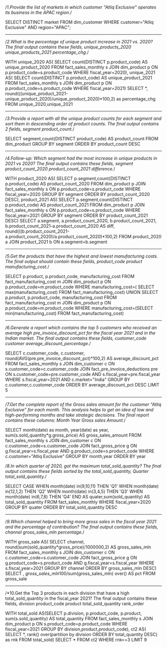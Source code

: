 /*1.Provide the list of markets in which customer "Atliq Exclusive" operates its
business in the APAC region.*/

SELECT DISTINCT market 
FROM dim_customer
WHERE customer="Atliq Exclusive" AND region="APAC";

------------------------------------------------------------------------------------------------------------------------------------------------------

/*2.What is the percentage of unique product increase in 2021 vs. 2020? The
final output contains these fields,
unique_products_2020
unique_products_2021
percentage_chg.*/

WITH unique_2020 AS(
		SELECT count(DISTINCT p.product_code) AS unique_product_2020
	FROM fact_sales_monthly s
	JOIN dim_product p ON
	p.product_code=s.product_code
	WHERE fiscal_year=2020),
unique_2021 AS(
	SELECT count(DISTINCT p.product_code) AS unique_product_2021 
	FROM fact_sales_monthly s
	JOIN dim_product p ON
	p.product_code=s.product_code
	WHERE fiscal_year=2021)
SELECT *,
	round(((unique_product_2021-unique_product_2020)/unique_product_2020)*100,2) as percentage_chg 
    FROM unique_2020,unique_2021

---------------------------------------------------------------------------------------------------------------------------------------------------

/*3.Provide a report with all the unique product counts for each segment and
sort them in descending order of product counts. The final output contains
2 fields,
segment
product_count.*/

SELECT segment,count(DISTINCT product_code) AS product_count 
FROM dim_product
GROUP BY segment
ORDER BY product_count DESC

---------------------------------------------------------------------------------------------------------------------------------------------------

/*4.Follow-up: Which segment had the most increase in unique products in
2021 vs 2020? The final output contains these fields,
segment
product_count_2020
product_count_2021
difference.*/

WITH product_2020 AS(
	SELECT p.segment,count(DISTINCT p.product_code) AS product_count_2020
	FROM dim_product p
	JOIN fact_sales_monthly s
	ON p.product_code=s.product_code
	WHERE fiscal_year=2020
	GROUP BY segment
	ORDER BY product_count_2020 DESC),
product_2021 AS(
	SELECT p.segment,count(DISTINCT p.product_code) AS product_count_2021
	FROM dim_product p
	JOIN fact_sales_monthly s
	ON p.product_code=s.product_code
	WHERE fiscal_year=2021
	GROUP BY segment
	ORDER BY product_count_2021 DESC)
SELECT a.segment,
	   a.product_count_2020,
       b.product_count_2021,
	   b.product_count_2021-a.product_count_2020 AS diff,
round(((b.product_count_2021-a.product_count_2020)/a.product_count_2020)*100,2) 
FROM product_2020 a 
JOIN product_2021 b
ON a.segment=b.segment

---------------------------------------------------------------------------------------------------------------------------------------------------

/*5.Get the products that have the highest and lowest manufacturing costs.
The final output should contain these fields,
product_code
product
manufacturing_cost.*/

SELECT p.product,
	   p.product_code,
       manufacturing_cost
FROM fact_manufacturing_cost m 
JOIN dim_product p
ON p.product_code=m.product_code
WHERE manufacturing_cost=(
SELECT max(manufacturing_cost) FROM fact_manufacturing_cost)
UNION
SELECT p.product,
	   p.product_code,
	   manufacturing_cost
FROM fact_manufacturing_cost m 
JOIN dim_product p
ON p.product_code=m.product_code
WHERE manufacturing_cost=(SELECT min(manufacturing_cost) FROM fact_manufacturing_cost)

---------------------------------------------------------------------------------------------------------------------------------------------------

/*6.Generate a report which contains the top 5 customers who received an
average high pre_invoice_discount_pct for the fiscal year 2021 and in the
Indian market. The final output contains these fields,
customer_code
customer
average_discount_percentage.*/

SELECT c.customer_code,
	   c.customer,
	   round(AVG(pre.pre_invoice_discount_pct)*100,2) AS average_discount_pct
FROM fact_sales_monthly s
JOIN dim_customer c
ON s.customer_code=c.customer_code
JOIN fact_pre_invoice_deductions pre
ON s.customer_code=pre.customer_code 
AND s.fiscal_year=pre.fiscal_year
WHERE s.fiscal_year=2021 AND c.market="India"
GROUP BY c.customer,c.customer_code
ORDER BY  average_discount_pct DESC
LIMIT 5

---------------------------------------------------------------------------------------------------------------------------------------------------

/*7.Get the complete report of the Gross sales amount for the customer “Atliq
Exclusive” for each month. This analysis helps to get an idea of low and
high-performing months and take strategic decisions.
The final report contains these columns:
Month
Year
Gross sales Amount.*/

SELECT  month(date) as month,
		year(date) as year,
		sum(s.sold_quantity*g.gross_price) AS gross_sales_amount
FROM fact_sales_monthly s 
JOIN dim_customer c
ON c.customer_code=s.customer_code
JOIN fact_gross_price g
ON g.fiscal_year=s.fiscal_year AND
g.product_code=s.product_code
WHERE c.customer="Atliq Exclusive"
GROUP BY month,year
ORDER BY year

/*8.In which quarter of 2020, got the maximum total_sold_quantity? The final
output contains these fields sorted by the total_sold_quantity,
Quarter
total_sold_quantity.*/

SELECT CASE
WHEN month(date) in(9,10,11) THEN 'Q1'
WHEN month(date) in(12,1,2) THEN 'Q2'
WHEN month(date) in(3,4,5) THEN 'Q3'
WHEN month(date) in(6,7,8) THEN 'Q4'
END AS quater,sum(sold_quantity) AS total_sold_quantity 
FROM fact_sales_monthly
WHERE fiscal_year=2020
GROUP BY quater
ORDER BY total_sold_quantity DESC

---------------------------------------------------------------------------------------------------------------------------------------------------

/*9.Which channel helped to bring more gross sales in the fiscal year 2021
and the percentage of contribution? The final output contains these fields,
channel
gross_sales_mln
percentage.*/

WITH gross_sale AS(
		SELECT channel,
        round(sum(sold_quantity*gross_price)/1000000,2) AS gross_sales_mln
FROM fact_sales_monthly s
JOIN dim_customer c
ON c.customer_code=s.customer_code
JOIN fact_gross_price g
ON g.product_code=s.product_code 
AND g.fiscal_year=s.fiscal_year
WHERE s.fiscal_year=2021
GROUP BY channel
ORDER BY gross_sales_mln DESC)
SELECT *,
	   gross_sales_mln*100/sum(gross_sales_mln) over() AS pct 
       FROM gross_sale
       
---------------------------------------------------------------------------------------------------------------------------------------------------


/*10.Get the Top 3 products in each division that have a high
total_sold_quantity in the fiscal_year 2021? The final output contains these
fields,
division
product_code
product
total_sold_quantity
rank_order

WITH total_sold AS(SELECT 
		p.division,
        p.product_code,
		p.product,
        sum(s.sold_quantity) AS total_quantity
FROM fact_sales_monthly s
JOIN dim_product p
ON s.product_code=p.product_code
WHERE fiscal_year=2021
GROUP BY division,product,product_code),
ct2 AS(
		SELECT *,
		rank() over(partition by division ORDER BY total_quantity DESC) as rnk
FROM total_sold)
SELECT * FROM ct2 WHERE  rnk<=3
LIMIT 9


